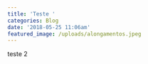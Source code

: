 ```yaml
---
title: 'Teste '
categories: Blog
date: '2018-05-25 11:06am'
featured_image: /uploads/alongamentos.jpeg
---
```

teste 2
